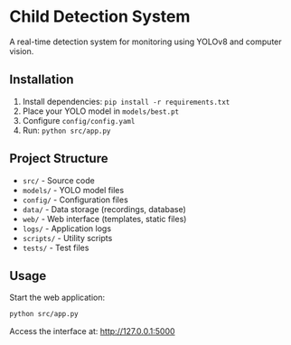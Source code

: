 # Child Detection System

A real-time detection system for monitoring using YOLOv8 and computer vision.

## Installation

1. Install dependencies: `pip install -r requirements.txt`
2. Place your YOLO model in `models/best.pt`
3. Configure `config/config.yaml`
4. Run: `python src/app.py`

## Project Structure

- `src/` - Source code
- `models/` - YOLO model files
- `config/` - Configuration files
- `data/` - Data storage (recordings, database)
- `web/` - Web interface (templates, static files)
- `logs/` - Application logs
- `scripts/` - Utility scripts
- `tests/` - Test files

## Usage

Start the web application:
```bash
python src/app.py
```

Access the interface at: http://127.0.0.1:5000
